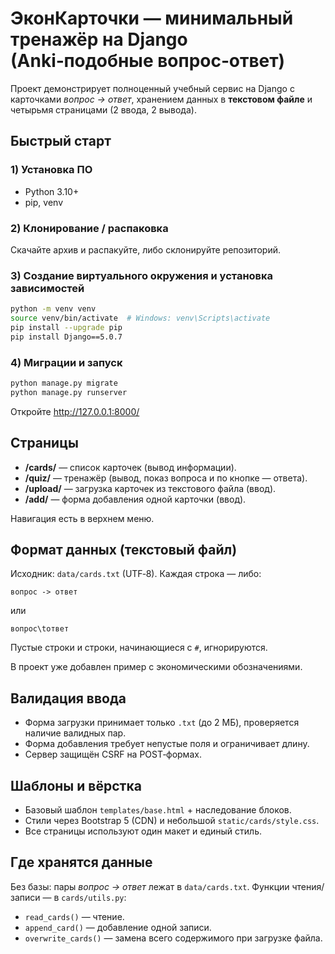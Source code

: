 
# ЭконКарточки — минимальный тренажёр на Django (Anki‑подобные вопрос‑ответ)

Проект демонстрирует полноценный учебный сервис на Django
с карточками *вопрос → ответ*, хранением данных в **текстовом файле** и
четырьмя страницами (2 ввода, 2 вывода).

## Быстрый старт

### 1) Установка ПО
- Python 3.10+
- pip, venv

### 2) Клонирование / распаковка
Скачайте архив и распакуйте, либо склонируйте репозиторий.

### 3) Создание виртуального окружения и установка зависимостей
```bash
python -m venv venv
source venv/bin/activate  # Windows: venv\Scripts\activate
pip install --upgrade pip
pip install Django==5.0.7
```

### 4) Миграции и запуск
```bash
python manage.py migrate
python manage.py runserver
```
Откройте http://127.0.0.1:8000/

## Страницы

- **/cards/** — список карточек (вывод информации).
- **/quiz/** — тренажёр (вывод, показ вопроса и по кнопке — ответа).
- **/upload/** — загрузка карточек из текстового файла (ввод).
- **/add/** — форма добавления одной карточки (ввод).

Навигация есть в верхнем меню.

## Формат данных (текстовый файл)

Исходник: `data/cards.txt` (UTF‑8). Каждая строка — либо:
```
вопрос -> ответ
```
или
```
вопрос\tответ
```
Пустые строки и строки, начинающиеся с `#`, игнорируются.

В проект уже добавлен пример с экономическими обозначениями.

## Валидация ввода

- Форма загрузки принимает только `.txt` (до 2 МБ), проверяется наличие валидных пар.
- Форма добавления требует непустые поля и ограничивает длину.
- Сервер защищён CSRF на POST‑формах.

## Шаблоны и вёрстка

- Базовый шаблон `templates/base.html` + наследование блоков.
- Стили через Bootstrap 5 (CDN) и небольшой `static/cards/style.css`.
- Все страницы используют один макет и единый стиль.

## Где хранятся данные

Без базы: пары *вопрос → ответ* лежат в `data/cards.txt`.
Функции чтения/записи — в `cards/utils.py`:
- `read_cards()` — чтение.
- `append_card()` — добавление одной записи.
- `overwrite_cards()` — замена всего содержимого при загрузке файла.


